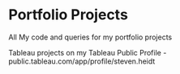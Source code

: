 # Portfolio Projects
All My code and queries for my portfolio projects 

Tableau projects on my Tableau Public Profile - public.tableau.com/app/profile/steven.heidt
